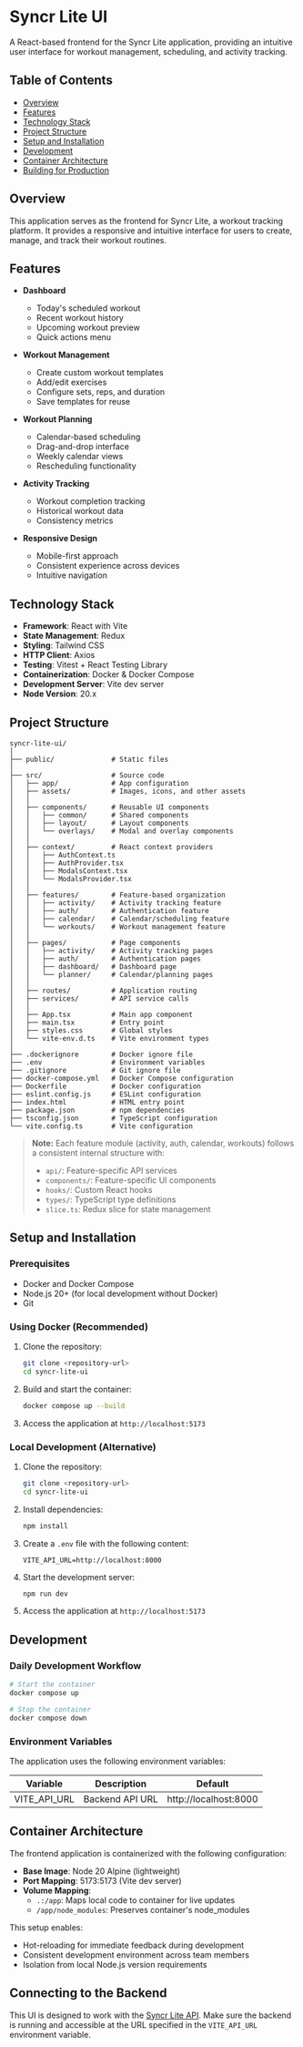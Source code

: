 # Syncr Lite UI

A React-based frontend for the Syncr Lite application, providing an intuitive user interface for workout management, scheduling, and activity tracking.

## Table of Contents

- [Overview](#overview)
- [Features](#features)
- [Technology Stack](#technology-stack)
- [Project Structure](#project-structure)
- [Setup and Installation](#setup-and-installation)
- [Development](#development)
- [Container Architecture](#container-architecture)
- [Building for Production](#building-for-production)

## Overview

This application serves as the frontend for Syncr Lite, a workout tracking platform. It provides a responsive and intuitive interface for users to create, manage, and track their workout routines.

## Features

- **Dashboard**

  - Today's scheduled workout
  - Recent workout history
  - Upcoming workout preview
  - Quick actions menu

- **Workout Management**

  - Create custom workout templates
  - Add/edit exercises
  - Configure sets, reps, and duration
  - Save templates for reuse

- **Workout Planning**

  - Calendar-based scheduling
  - Drag-and-drop interface
  - Weekly calendar views
  - Rescheduling functionality

- **Activity Tracking**

  - Workout completion tracking
  - Historical workout data
  - Consistency metrics

- **Responsive Design**
  - Mobile-first approach
  - Consistent experience across devices
  - Intuitive navigation

## Technology Stack

- **Framework**: React with Vite
- **State Management**: Redux
- **Styling**: Tailwind CSS
- **HTTP Client**: Axios
- **Testing**: Vitest + React Testing Library
- **Containerization**: Docker & Docker Compose
- **Development Server**: Vite dev server
- **Node Version**: 20.x

## Project Structure

```
syncr-lite-ui/
│
├── public/              # Static files
│
├── src/                 # Source code
│   ├── app/             # App configuration
│   ├── assets/          # Images, icons, and other assets
│   │
│   ├── components/      # Reusable UI components
│   │   ├── common/      # Shared components
│   │   ├── layout/      # Layout components
│   │   └── overlays/    # Modal and overlay components
│   │
│   ├── context/         # React context providers
│   │   ├── AuthContext.ts
│   │   ├── AuthProvider.tsx
│   │   ├── ModalsContext.tsx
│   │   └── ModalsProvider.tsx
│   │
│   ├── features/        # Feature-based organization
│   │   ├── activity/    # Activity tracking feature
│   │   ├── auth/        # Authentication feature
│   │   ├── calendar/    # Calendar/scheduling feature
│   │   └── workouts/    # Workout management feature
│   │
│   ├── pages/           # Page components
│   │   ├── activity/    # Activity tracking pages
│   │   ├── auth/        # Authentication pages
│   │   ├── dashboard/   # Dashboard page
│   │   └── planner/     # Calendar/planning pages
│   │
│   ├── routes/          # Application routing
│   ├── services/        # API service calls
│   │
│   ├── App.tsx          # Main app component
│   ├── main.tsx         # Entry point
│   ├── styles.css       # Global styles
│   └── vite-env.d.ts    # Vite environment types
│
├── .dockerignore        # Docker ignore file
├── .env                 # Environment variables
├── .gitignore           # Git ignore file
├── docker-compose.yml   # Docker Compose configuration
├── Dockerfile           # Docker configuration
├── eslint.config.js     # ESLint configuration
├── index.html           # HTML entry point
├── package.json         # npm dependencies
├── tsconfig.json        # TypeScript configuration
└── vite.config.ts       # Vite configuration
```

> **Note:** Each feature module (activity, auth, calendar, workouts) follows a consistent internal structure with:
>
> - `api/`: Feature-specific API services
> - `components/`: Feature-specific UI components
> - `hooks/`: Custom React hooks
> - `types/`: TypeScript type definitions
> - `slice.ts`: Redux slice for state management

## Setup and Installation

### Prerequisites

- Docker and Docker Compose
- Node.js 20+ (for local development without Docker)
- Git

### Using Docker (Recommended)

1. Clone the repository:

   ```bash
   git clone <repository-url>
   cd syncr-lite-ui
   ```

2. Build and start the container:

   ```bash
   docker compose up --build
   ```

3. Access the application at `http://localhost:5173`

### Local Development (Alternative)

1. Clone the repository:

   ```bash
   git clone <repository-url>
   cd syncr-lite-ui
   ```

2. Install dependencies:

   ```bash
   npm install
   ```

3. Create a `.env` file with the following content:

   ```
   VITE_API_URL=http://localhost:8000
   ```

4. Start the development server:

   ```bash
   npm run dev
   ```

5. Access the application at `http://localhost:5173`

## Development

### Daily Development Workflow

```bash
# Start the container
docker compose up

# Stop the container
docker compose down
```

### Environment Variables

The application uses the following environment variables:

| Variable     | Description     | Default               |
| ------------ | --------------- | --------------------- |
| VITE_API_URL | Backend API URL | http://localhost:8000 |

## Container Architecture

The frontend application is containerized with the following configuration:

- **Base Image**: Node 20 Alpine (lightweight)
- **Port Mapping**: 5173:5173 (Vite dev server)
- **Volume Mapping**:
  - `.:/app`: Maps local code to container for live updates
  - `/app/node_modules`: Preserves container's node_modules

This setup enables:

- Hot-reloading for immediate feedback during development
- Consistent development environment across team members
- Isolation from local Node.js version requirements

## Connecting to the Backend

This UI is designed to work with the [Syncr Lite API](https://github.com/Mariella-Arias/syncr-lite-api). Make sure the backend is running and accessible at the URL specified in the `VITE_API_URL` environment variable.
